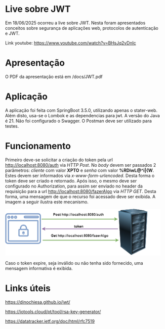 # Live sobre JWT

Em 18/06/2025 ocorreu a live sobre JWT. Nesta foram apresentados conceitos sobre segurança de aplicações web, protocolos de autenticação e JWT.

Link youtube: https://www.youtube.com/watch?v=BHsJq2vDnIc

# Apresentação

O PDF da apresentação está em /docs/JWT.pdf

# Aplicação

A aplicação foi feita com SpringBoot 3.5.0, utilizando apenas o stater-web. Além disto, usa-se o Lombok e as dependencias para jwt. A versão do Java é 21. Não foi configurado o Swagger. O Postman deve ser utilizado para testes.

# Funcionamento

Primeiro deve-se solicitar a criação do token pela url <http://localhost:8080/auth> via _HTTP Post_. No *body* devem ser passados 2 parâmetros: *cliente* com valor **XPTO** e *senha* com valor **%RDiwL@^i|{W**. Estes devem ser informados via _x-www-form-urlencoded_. Desta forma o token deve ser criado e retornado. Após isso, o mesmo deve ser configurado no Authorization, para assim ser enviado no header da requisição para a url <http://localhost:8080/fazerAlgo> via _HTTP GET_. Desta forma, uma mensagem de que o recurso foi acessado deve ser exibida. A imagem a seguir ilustra este mecanismo.

![{w=100%}](docs/jwt.png)

Caso o token expire, seja inválido ou não tenha sido fornecido, uma mensagem informativa é exibida.

# Links úteis

https://dinochiesa.github.io/jwt/

https://iotools.cloud/pt/tool/rsa-key-generator/

https://datatracker.ietf.org/doc/html/rfc7519

